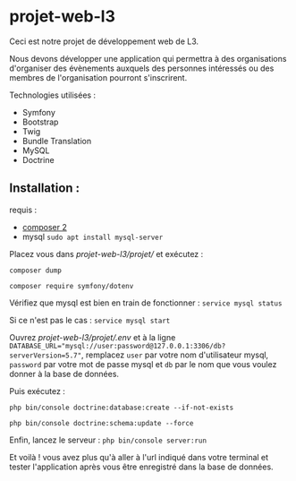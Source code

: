 # projet-web-l3

Ceci est notre projet de développement web de L3.

Nous devons développer une application qui permettra à des organisations d'organiser des évènements auxquels des personnes intéressés ou des membres de l'organisation pourront s'inscrirent.

Technologies utilisées :
  - Symfony
  - Bootstrap
  - Twig
  - Bundle Translation
  - MySQL
  - Doctrine

## Installation :

requis : 
* [composer 2](https://getcomposer.org/download/)
* mysql ```sudo apt install mysql-server```

Placez vous dans *projet-web-l3/projet/* et exécutez :

```composer dump```

```composer require symfony/dotenv```

Vérifiez que mysql est bien en train de fonctionner :
```service mysql status```

Si ce n'est pas le cas :
```service mysql start```

Ouvrez *projet-web-l3/projet/.env* et à la ligne 
```DATABASE_URL="mysql://user:password@127.0.0.1:3306/db?serverVersion=5.7"```, remplacez ```user``` par votre nom d'utilisateur mysql, ```password``` par votre mot de passe mysql et ```db``` par le nom que vous voulez donner à la base de données.

Puis exécutez : 

```php bin/console doctrine:database:create --if-not-exists```

```php bin/console doctrine:schema:update --force```

Enfin, lancez le serveur : ```php bin/console server:run```

Et voilà ! vous avez plus qu'à aller à l'url indiqué dans votre terminal et tester l'application après vous être enregistré dans la base de données.
  
